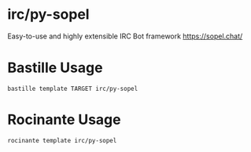# irc/py-sopel
Easy-to-use and highly extensible IRC Bot framework
https://sopel.chat/

# Bastille Usage
```shell
bastille template TARGET irc/py-sopel
```

# Rocinante Usage
```shell
rocinante template irc/py-sopel
```
